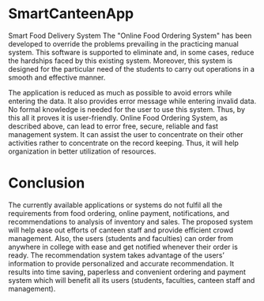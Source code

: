 # SmartCanteenApp
Smart Food Delivery System
The "Online Food Ordering System" has been developed to override the problems prevailing in the practicing manual system. This software is supported to eliminate and, in some cases, reduce the hardships faced by this existing system. Moreover, this system is designed for the particular need of the students to carry out operations in a smooth and effective manner.

The application is reduced as much as possible to avoid errors while entering the data. It also provides error message while entering invalid data. No formal knowledge is needed for the user to use this system. Thus, by this all it proves it is user-friendly. Online Food Ordering System, as described above, can lead to error free, secure, reliable and fast management system. It can assist the user to concentrate on their other activities rather to concentrate on the record keeping. Thus, it will help organization in better utilization of resources.

<h1>Conclusion</h1>


The currently available applications or systems do not fulfil all the requirements from food ordering, online payment, notifications, and recommendations to analysis of inventory and sales. The proposed system will help ease out efforts of canteen staff and provide efficient crowd management. Also, the users (students and faculties) can order from anywhere in college with ease and get notified whenever their order is ready. The recommendation system takes advantage of the users’ information to provide personalized and accurate recommendation. It results into time saving, paperless and convenient ordering and payment system which will benefit all its users (students, faculties, canteen staff and management).

